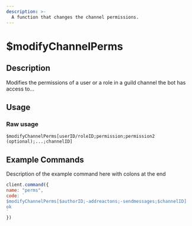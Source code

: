 ```yaml
---
description: >-
  A function that changes the channel permissions.
---
```


# $modifyChannelPerms

## Description

Modifies the permissions of a user or a role in a guild channel the bot has access to...

## Usage

### Raw usage

`$modifyChannelPerms[userID/roleID;permission;permission2 (optional);...;channelID]`

## Example Commands

Description of the example command here with colons at the end

```javascript
client.command({
name: "perms",
code: `
$modifyChannelPerms[$authorID;-addreactons;-sendmessages;$channelID]
ok
`
})
```